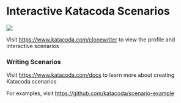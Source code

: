 # Interactive Katacoda Scenarios

[![](http://shields.katacoda.com/katacoda/clonewriter/count.svg)](https://www.katacoda.com/clonewriter "Get your profile on Katacoda.com")

Visit https://www.katacoda.com/clonewriter to view the profile and interactive scenarios

### Writing Scenarios
Visit https://www.katacoda.com/docs to learn more about creating Katacoda scenarios

For examples, visit https://github.com/katacoda/scenario-example
